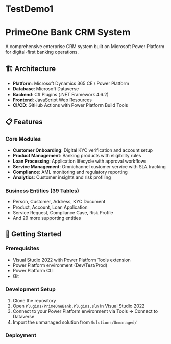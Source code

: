 # TestDemo1

# PrimeOne Bank CRM System

A comprehensive enterprise CRM system built on Microsoft Power Platform for digital-first banking operations.

## 🏗️ Architecture

- **Platform**: Microsoft Dynamics 365 CE / Power Platform
- **Database**: Microsoft Dataverse
- **Backend**: C# Plugins (.NET Framework 4.6.2)
- **Frontend**: JavaScript Web Resources
- **CI/CD**: GitHub Actions with Power Platform Build Tools

## 📋 Features

### Core Modules
- **Customer Onboarding**: Digital KYC verification and account setup
- **Product Management**: Banking products with eligibility rules
- **Loan Processing**: Application lifecycle with approval workflows
- **Service Management**: Omnichannel customer service with SLA tracking
- **Compliance**: AML monitoring and regulatory reporting
- **Analytics**: Customer insights and risk profiling

### Business Entities (39 Tables)
- Person, Customer, Address, KYC Document
- Product, Account, Loan Application
- Service Request, Compliance Case, Risk Profile
- And 29 more supporting entities

## 🚀 Getting Started

### Prerequisites
- Visual Studio 2022 with Power Platform Tools extension
- Power Platform environment (Dev/Test/Prod)
- Power Platform CLI
- Git

### Development Setup
1. Clone the repository
2. Open `Plugins/PrimeOneBank.Plugins.sln` in Visual Studio 2022
3. Connect to your Power Platform environment via Tools → Connect to Dataverse
4. Import the unmanaged solution from `Solutions/Unmanaged/`

### Deployment
